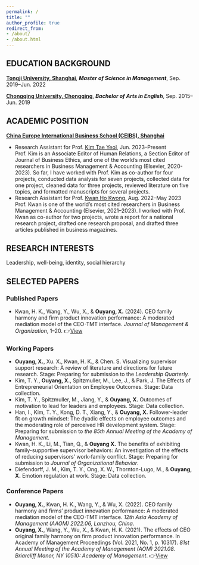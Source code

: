```yaml
---
permalink: /
title: ""
author_profile: true
redirect_from:
- /about/
- /about.html
---
```

## EDUCATION BACKGROUND

**[Tongji University, Shanghai](https://www.usnews.com/education/best-global-universities/tongji-university-501326)**, ***Master of Science in Management***, Sep. 2019–Jun. 2022

**[Chongqing University, Chongqing](https://www.usnews.com/education/best-global-universities/chongqing-university-505768)**, ***Bachelor of Arts in English***, Sep. 2015–Jun. 2019

## ACADEMIC POSITION

**[China Europe International Business School (CEIBS), Shanghai](https://www.ceibs.edu/)**
<ul>
  <li class="item">
    Research Assistant for Prof. <a href="https://scholar.google.com/citations?user=2Z7Vb4kAAAAJ&hl=en&oi=ao" class="view-link">Kim Tae Yeol</a>, Jun. 2023–Present
    <div class="description">
        Prof. Kim is an Associate Editor of Human Relations, a Section Editor of Journal of Business Ethics, and one of the world’s most cited researchers in Business Management & Accounting (Elsevier, 2020-2023). So far, I have worked with Prof. Kim as co-author for four projects, conducted data analysis for seven projects, collected data for one project, cleaned data for three projects, reviewed literature on five topics, and formatted manuscripts for several projects.
    </div>
  </li>
  <li class="item">
    Research Assistant for Prof. <a href="https://scholar.google.com/citations?user=l9zGlTYAAAAJ&hl=en&oi=ao" class="view-link">Kwan Ho Kwong</a>, Aug. 2022–May 2023
    <div class="description">
        Prof. Kwan is one of the world’s most cited researchers in Business Management & Accounting (Elsevier, 2021–2023). I worked with Prof. Kwan as co-author for two projects, wrote a report for a national research project, drafted one research proposal, and drafted three articles published in business magazines.
    </div>
  </li>
</ul>

## RESEARCH INTERESTS
Leadership, well-being, identity, social hierarchy

## SELECTED PAPERS

<h3>Published Papers</h3>
<ul>
  <li class="item">
    Kwan, H. K., Wang, Y., Wu, X., & <strong>Ouyang, X.</strong> (2024). CEO family harmony and firm product innovation performance: A moderated mediation model of the CEO-TMT interface. <em>Journal of Management & Organization</em>, 1–20.
    👉<a href="https://www.cambridge.org/core/services/aop-cambridge-core/content/view/F5C52E058B1C20638C4DC11D00A6CA02/S1833367224000221a.pdf/ceo_family_harmony_and_firm_product_innovation_performance_a_moderated_mediation_model_of_the_ceotmt_interface.pdf" class="view-link">View</a>
  </li>
</ul>
<h3>Working Papers</h3>
<ul>
  <li class="item">
    <strong>Ouyang, X.</strong>, Xu. X., Kwan, H. K., & Chen. S. Visualizing supervisor support research: A review of literature and directions for future research. Stage: Preparing for submission to the <em>Leadership Quarterly.</em>
  </li>
  <li class="item">
    Kim, T. Y., <strong>Ouyang, X.</strong>, Spitzmuller, M., Lee, J., & Park, J. The Effects of Entrepreneurial Orientation on Employee Outcomes. Stage: Data collection.
  </li>
  <li class="item">
    Kim, T. Y., Spitzmuller, M., Jiang, Y., & <strong>Ouyang, X.</strong> Outcomes of motivation to lead for leaders and employees. Stage: Data collection.
  </li>
  <li class="item">
    Han, I., Kim, T. Y., Kong, D. T., Xiang, Y., & <strong>Ouyang, X.</strong> Follower-leader fit on growth mindset: The dyadic effects on employee outcomes and the moderating role of perceived HR development system. Stage: Preparing for submission to <em>the 85th Annual Meeting of the Academy of Management</em>.
  </li>
  <li class="item">
    Kwan, H. K., Li, M., Tian, Q., & <strong>Ouyang X.</strong> The benefits of exhibiting family-supportive supervisor behaviors: An investigation of the effects of reducing supervisors’ work-family conflict. Stage: Preparing for submission to <em>Journal of Organizational Behavior</em>.
  </li>
  <li class="item">
    Diefendorff, J. M., Kim, T. Y., Ong, X. W., Thornton-Lugo, M., & <strong>Ouyang, X.</strong> Emotion regulation at work. Stage: Data collection.
  </li>
</ul>
<h3>Conference Papers</h3>
<ul>
  <li class="item">
    <strong>Ouyang, X.</strong>, Kwan, H. K., Wang, Y., & Wu, X. (2022). CEO family harmony and firms’ product innovation performance: A moderated mediation model of the CEO-TMT interface. <em>12th Asia Academy of Management (AAOM) 2022.06, Lanzhou, China</em>.
  </li>
  <li class="item">
    <strong>Ouyang, X.</strong>, Wang, Y., Wu, X., & Kwan, H. K. (2021). The effects of CEO original family harmony on firm product innovation performance. In Academy of Management Proceedings (Vol. 2021, No. 1, p. 10317). <em>81st Annual Meeting of the Academy of Management (AOM) 2021.08. Briarcliff Manor, NY 10510: Academy of Management</em>.
    👉<a href="https://journals.aom.org/doi/abs/10.5465/AMBPP.2021.10317abstract" class="view-link">View</a>
  </li>
</ul>
<script src="/assets/js/about.js"></script>
<link rel="stylesheet" href="/assets/css/item.css">